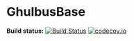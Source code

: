 GhulbusBase
===========

**Build status:** [![Build Status](https://travis-ci.com/ComicSansMS/GhulbusBase.svg?branch=master)](https://travis-ci.com/ComicSansMS/GhulbusBase)
[![codecov.io](https://codecov.io/github/ComicSansMS/GhulbusBase/coverage.svg?branch=master)](https://codecov.io/github/ComicSansMS/GhulbusBase?branch=master)

